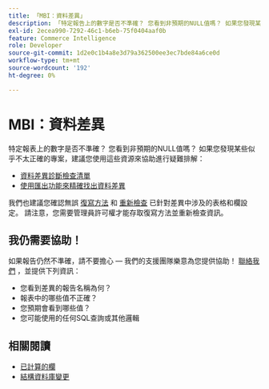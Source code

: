 ```yaml
---
title: 「MBI：資料差異」
description: 「特定報告上的數字是否不準確？ 您看到非預期的NULL值嗎？ 如果您發現某些似乎不太對的地方，我們建議您使用這些資源來協助您進行疑難排解：」
exl-id: 2ecea990-7292-46c1-b6eb-75f0404aaf0b
feature: Commerce Intelligence
role: Developer
source-git-commit: 1d2e0c1b4a8e3d79a362500ee3ec7bde84a6ce0d
workflow-type: tm+mt
source-wordcount: '192'
ht-degree: 0%

---
```


# MBI：資料差異

特定報表上的數字是否不準確？ 您看到非預期的NULL值嗎？ 如果您發現某些似乎不太正確的專案，建議您使用這些資源來協助進行疑難排解：

* [資料差異診斷檢查清單](/help/troubleshooting/miscellaneous/diagnosing-a-data-discrepancy.md)
* [使用匯出功能來精確找出資料差異](/help/troubleshooting/miscellaneous/using-data-exports-to-pinpoint-discrepancies.md)

我們也建議您確認無誤 [復寫方法](https://docs.magento.com/mbi/data-analyst/data-warehouse-mgr/cfg-replication-methods.html) 和 [重新檢查](https://docs.magento.com/mbi/data-analyst/data-warehouse-mgr/cfg-data-rechecks.html) 已針對差異中涉及的表格和欄設定。 請注意，您需要管理員許可權才能存取復寫方法並重新檢查資訊。

## 我仍需要協助！

如果報告仍然不準確，請不要擔心 — 我們的支援團隊樂意為您提供協助！ [聯絡我們](/help/help-center-guide/help-center/magento-help-center-user-guide.md#submit-ticket) ，並提供下列資訊：

* 您看到差異的報告名稱為何？
* 報表中的哪些值不正確？
* 您預期會看到哪些值？
* 您可能使用的任何SQL查詢或其他邏輯

## 相關閱讀

* [已計算的欄](/help/how-to/general/mbi-creating-and-editing-advanced-calculated-columns.md)
* [結構資料庫變更](https://experienceleague.adobe.com/docs/commerce-business-intelligence/mbi/analyze/connecting/data-migration-services.html)
